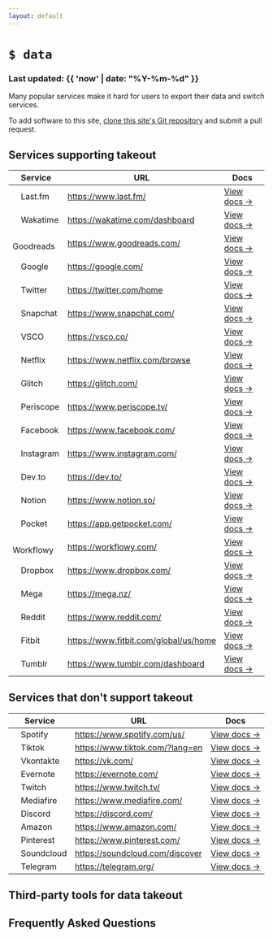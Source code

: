 ```yaml
---
layout: default
---
```


# `$ data`
### Last updated: {{ 'now' | date: "%Y-%m-%d" }}

Many popular services make it hard for users to export their data and switch services.

To add software to this site,
[clone this site's Git repository](https://github.com/tg-z/data)
and submit a pull request.

## Services supporting takeout

| Service | URL | Docs |
| ------- | --- | ---- |
| <img alt="" src="https://cdn2.iconfinder.com/data/icons/social-icon-3/512/social_style_3_lastfm-512.png" width="12"> Last.fm | https://www.last.fm/ | [View docs →](https://www.last.fm/settings/account) |
| <img alt="" src="https://cdn.worldvectorlogo.com/logos/wakatime.svg" width="12"> Wakatime | https://wakatime.com/dashboard | [View docs →](https://wakatime.com/faq#exporting) |
| <img alt="" src="https://images.weserv.nl/?url=https://icon-library.com/images/goodreads-icon/goodreads-icon-14.jpg&w=64&h=64&fit=cover&mask=circle" width="12"> Goodreads | https://www.goodreads.com/ | [View docs →](https://www.goodreads.com/dsar/user/) |
| <img alt="" src="https://maxcdn.icons8.com/Share/icon/Logos/google_logo1600.png" width="12"> Google | https://google.com/ | [View docs →](https://takeout.google.com/) |
| <img alt="" src="https://upload.wikimedia.org/wikipedia/en/9/9f/Twitter_bird_logo_2012.svg" width="12"> Twitter | https://twitter.com/home | [View docs →](https://help.twitter.com/en/managing-your-account/how-to-download-your-twitter-archive) |
| <img alt="" src="https://static.wikia.nocookie.net/logopedia/images/b/b8/Snapchat_2019.svg/revision/latest/scale-to-width-down/200?cb=20190909124609" width="12"> Snapchat | https://www.snapchat.com/ | [View docs →](https://support.snapchat.com/en-US/a/download-my-data) |
| <img alt="" src="https://upload.wikimedia.org/wikipedia/commons/3/32/VSCO_Seal.svg" width="12"> VSCO | https://vsco.co/ | [View docs →](https://support.vsco.co/hc/en-us/articles/360052896671-How-do-I-access-a-copy-of-my-personal-data-on-VSCO-) |
| <img alt="" src="https://upload.wikimedia.org/wikipedia/commons/0/0c/Netflix_2015_N_logo.svg" width="12"> Netflix | https://www.netflix.com/browse | [View docs →](https://www.netflix.com/account/getmyinfo) |
| <img alt="" src="https://cdn.glitch.com/2bdfb3f8-05ef-4035-a06e-2043962a3a13%2Ffavicon.ico" width="12"> Glitch | https://glitch.com/ | [View docs →](https://glitch.happyfox.com/kb/section/8/) |
| <img alt="" src="https://upload.wikimedia.org/wikipedia/commons/1/18/Periscope_Logo.svg" width="12"> Periscope | https://www.periscope.tv/ | [View docs →](https://help.twitter.com/en/using-twitter/manage-periscope-account) |
| <img alt="" src="https://upload.wikimedia.org/wikipedia/commons/5/51/Facebook_f_logo_%282019%29.svg" width="12"> Facebook | https://www.facebook.com/ | [View docs →](https://www.facebook.com/help/1701730696756992) |
| <img alt="" src="https://upload.wikimedia.org/wikipedia/commons/5/58/Instagram-Icon.png" width="12"> Instagram | https://www.instagram.com/ | [View docs →](https://help.instagram.com/181231772500920?helpref=uf_permalink) |
| <img alt="" src="https://d2fltix0v2e0sb.cloudfront.net/dev-badge.svg" width="12"> Dev.to | https://dev.to/ | [View docs →](https://dev.to/settings/account) |
| <img alt="" src="https://upload.wikimedia.org/wikipedia/commons/4/45/Notion_app_logo.png" width="12"> Notion | https://www.notion.so/ | [View docs →](https://www.notion.so/Help-Support-e040febf70a94950b8620e6f00005004) |
| <img alt="" src="https://raw.githubusercontent.com/Pocket/extension-save-to-pocket/master/public/images/icon-32.png" width="12"> Pocket | https://app.getpocket.com/ | [View docs →](https://help.getpocket.com/article/1015-exporting-your-pocket-list) |
| <img alt="" src="https://alternativesoft.info/icons/workflowy.png" width="12"> Workflowy | https://workflowy.com/ | [View docs →](https://workflowy.zendesk.com/hc/en-us/articles/202610369-How-to-export-or-copy-content-from-Workflowy) |
| <img alt="" src="https://upload.wikimedia.org/wikipedia/commons/7/78/Dropbox_Icon.svg" width="12"> Dropbox | https://www.dropbox.com/ | [View docs →](https://www.dropboxforum.com/t5/forums/searchpage/tab/message?advanced=false&allow_punctuation=false&filter=location&location=category:English&q=export) |
| <img alt="" src="https://cdn.freebiesupply.com/logos/large/2x/mega-icon-logo-png-transparent.png" width="12"> Mega | https://mega.nz/ | [View docs →](https://help.mega.nz/search.html#export) |
| <img alt="" src="https://www.redditinc.com/assets/images/site/reddit-logo.png" width="12"> Reddit | https://www.reddit.com/ | [View docs →](https://reddit.zendesk.com/hc/en-us/articles/360043048352-How-do-I-request-a-copy-of-my-Reddit-data-and-information-) |
| <img alt="" src="https://upload.wikimedia.org/wikipedia/commons/a/a3/Fitbit_logo16.svg" width="12"> Fitbit | https://www.fitbit.com/global/us/home | [View docs →](https://help.fitbit.com/articles/en_US/Help_article/1133.htm) |
| <img alt="" src="https://upload.wikimedia.org/wikipedia/commons/e/e0/Tumblr_icon.png" width="12"> Tumblr | https://www.tumblr.com/dashboard | [View docs →](https://tumblr.zendesk.com/hc/en-us/articles/360005118894-Export-your-blog) |



## Services that don't support takeout

| Service | URL | Docs |
| ------- | --- | ---- |
| <img alt="" src="https://upload.wikimedia.org/wikipedia/commons/1/19/Spotify_logo_without_text.svg" width="12"> Spotify | https://www.spotify.com/us/ | [View docs →](https://community.spotify.com/t5/forums/searchpage/tab/message?q=export&collapse_discussion=true) |
| <img alt="" src="https://upload.wikimedia.org/wikipedia/commons/b/ba/Cib-tiktok_%28CoreUI_Icons_v1.0.0%29.svg" width="12"> Tiktok | https://www.tiktok.com/?lang=en | [View docs →](https://www.tiktok.com/?lang=en) |
| <img alt="" src="https://upload.wikimedia.org/wikipedia/commons/4/43/Vkontakte_PNG19.png" width="12"> Vkontakte | https://vk.com/ | [View docs →](https://vk.com/about) |
| <img alt="" src="https://github.com/FortAwesome/Font-Awesome/raw/master/svgs/brands/evernote.svg" width="12"> Evernote | https://evernote.com/ | [View docs →](https://help.evernote.com/hc/en-us/articles/209005557-How-to-back-up-export-and-restore-import-notes-and-notebooks) |
| <img alt="" src="https://upload.wikimedia.org/wikipedia/commons/d/d3/Twitch_Glitch_Logo_Purple.svg" width="12"> Twitch | https://www.twitch.tv/ | [View docs →](https://www.twitch.tv/settings/profile) |
| <img alt="" src="https://seeklogo.com/images/M/mediafire-logo-8057F17F6B-seeklogo.com.png" width="12"> Mediafire | https://www.mediafire.com/ | [View docs →](https://www.mediafire.com/) |
| <img alt="" src="https://upload.wikimedia.org/wikipedia/commons/6/6b/Font_Awesome_5_brands_discord_color.svg" width="12"> Discord | https://discord.com/ | [View docs →](https://support.discord.com/hc/en-us/community/posts/360035147072-Export-Entire-Chats) |
| <img alt="" src="https://upload.wikimedia.org/wikipedia/commons/a/a9/Amazon_logo.svg" width="12"> Amazon | https://www.amazon.com/ | [View docs →]() |
| <img alt="" src="https://upload.wikimedia.org/wikipedia/commons/4/41/Pinterestlogo.png" width="12"> Pinterest | https://www.pinterest.com/ | [View docs →](https://www.quora.com/How-can-I-export-my-all-of-my-Pinterest-pins?share=1) |
| <img alt="" src="https://upload.wikimedia.org/wikipedia/commons/a/a2/Antu_soundcloud.svg" width="12"> Soundcloud | https://soundcloud.com/discover | [View docs →](https://help.soundcloud.com/hc/en-us/articles/115003449287-Exporting-Insights) |
| <img alt="" src="https://upload.wikimedia.org/wikipedia/commons/8/82/Telegram_logo.svg" width="12"> Telegram | https://telegram.org/ | [View docs →](https://www.telegram.org/blog/export-and-more) |


## Third-party tools for data takeout

## Frequently Asked Questions
